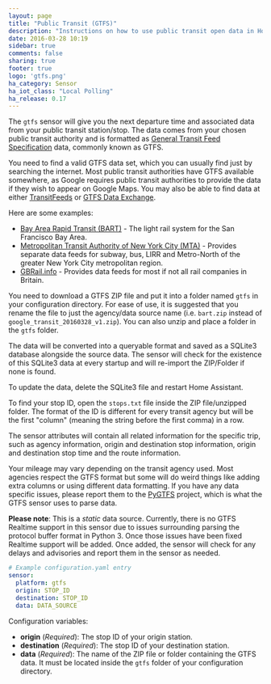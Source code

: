 ```yaml
---
layout: page
title: "Public Transit (GTFS)"
description: "Instructions on how to use public transit open data in Home Assistant."
date: 2016-03-28 10:19
sidebar: true
comments: false
sharing: true
footer: true
logo: 'gtfs.png'
ha_category: Sensor
ha_iot_class: "Local Polling"
ha_release: 0.17
---
```



The `gtfs` sensor will give you the next departure time and associated data from your public transit station/stop. The data comes from your chosen public transit authority and is formatted as [General Transit Feed Specification](https://developers.google.com/transit/gtfs/) data, commonly known as GTFS.

You need to find a valid GTFS data set, which you can usually find just by searching the internet. Most public transit authorities have GTFS available somewhere, as Google requires public transit authorities to provide the data if they wish to appear on Google Maps. You may also be able to find data at either [TransitFeeds](http://transitfeeds.com/feeds) or [GTFS Data Exchange](http://www.gtfs-data-exchange.com/).

Here are some examples:

- [Bay Area Rapid Transit (BART)](http://www.bart.gov/schedules/developers/gtfs) - The light rail system for the San Francisco Bay Area.
- [Metropolitan Transit Authority of New York City (MTA)](http://www.bart.gov/schedules/developers/gtfs) - Provides separate data feeds for subway, bus, LIRR and Metro-North of the greater New York City metropolitan region.
- [GBRail.info](http://www.gbrail.info/) - Provides data feeds for most if not all rail companies in Britain.

You need to download a GTFS ZIP file and put it into a folder named `gtfs` in your configuration directory. For ease of use, it is suggested that you rename the file to just the agency/data source name (i.e. `bart.zip` instead of `google_transit_20160328_v1.zip`). You can also unzip and place a folder in the `gtfs` folder.

The data will be converted into a queryable format and saved as a SQLite3 database alongside the source data. The sensor will check for the existence of this SQLite3 data at every startup and will re-import the ZIP/Folder if none is found.

To update the data, delete the SQLite3 file and restart Home Assistant.

To find your stop ID, open the `stops.txt` file inside the ZIP file/unzipped folder. The format of the ID is different for every transit agency but will be the first "column" (meaning the string before the first comma) in a row.

The sensor attributes will contain all related information for the specific trip, such as agency information, origin and destination stop information, origin and destination stop time and the route information.

Your mileage may vary depending on the transit agency used. Most agencies respect the GTFS format but some will do weird things like adding extra columns or using different data formatting. If you have any data specific issues, please report them to the [PyGTFS](https://github.com/jarondl/pygtfs) project, which is what the GTFS sensor uses to parse data.

**Please note**: This is a _static_ data source. Currently, there is no GTFS Realtime support in this sensor due to issues surrounding parsing the protocol buffer format in Python 3. Once those issues have been fixed Realtime support will be added. Once added, the sensor will check for any delays and advisories and report them in the sensor as needed.

```yaml
# Example configuration.yaml entry
sensor:
  platform: gtfs
  origin: STOP_ID
  destination: STOP_ID
  data: DATA_SOURCE
```

Configuration variables:

- **origin** (*Required*): The stop ID of your origin station.
- **destination** (*Required*): The stop ID of your destination station.
- **data** (*Required*): The name of the ZIP file or folder containing the GTFS data. It must be located inside the `gtfs` folder of your configuration directory.
